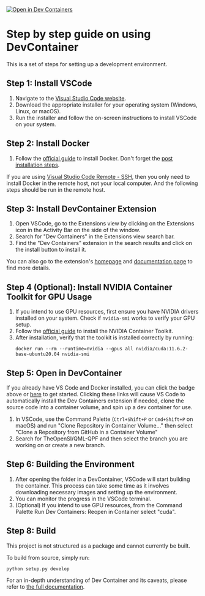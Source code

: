 
[![Open in Dev Containers](https://img.shields.io/static/v1?label=Dev%20Containers&message=Open&color=blue&logo=visualstudiocode)](https://vscode.dev/redirect?url=vscode://ms-vscode-remote.remote-containers/cloneInVolume?url=https://github.com/TheOpenSI/QML-QPF)
# Step by step guide on using DevContainer

This is a set of steps for setting up a development environment.

## Step 1: Install VSCode

1. Navigate to the [Visual Studio Code website](https://code.visualstudio.com/).
2. Download the appropriate installer for your operating system (Windows, Linux, or macOS).
3. Run the installer and follow the on-screen instructions to install VSCode on your system.


## Step 2: Install Docker

1. Follow the [official guide](https://docs.docker.com/get-docker/) to install Docker. Don't forget the [post installation steps](https://docs.docker.com/engine/install/linux-postinstall/).

If you are using [Visual Studio Code Remote - SSH](https://code.visualstudio.com/docs/remote/ssh), then you only need to install Docker in the remote host, not your local computer. And the following steps should be run in the remote host.


## Step 3: Install DevContainer Extension

1. Open VSCode, go to the Extensions view by clicking on the Extensions icon in the Activity Bar on the side of the window.
2. Search for "Dev Containers" in the Extensions view search bar.
3. Find the "Dev Containers" extension in the search results and click on the install button to install it.

You can also go to the extension's [homepage](https://marketplace.visualstudio.com/items?itemName=ms-vscode-remote.remote-containers) and [documentation page](https://code.visualstudio.com/docs/devcontainers/containers) to find more details.


## Step 4 (Optional): Install NVIDIA Container Toolkit for GPU Usage

1. If you intend to use GPU resources, first ensure you have NVIDIA drivers installed on your system. Check if `nvidia-smi` works to verify your GPU setup.
2. Follow the [official guide](https://docs.nvidia.com/datacenter/cloud-native/container-toolkit/latest/install-guide.html#docker) to install the NVIDIA Container Toolkit.
3. After installation, verify that the toolkit is installed correctly by running:
   ```
   docker run --rm --runtime=nvidia --gpus all nvidia/cuda:11.6.2-base-ubuntu20.04 nvidia-smi
   ```

## Step 5: Open in DevContainer

If you already have VS Code and Docker installed, you can click the badge above or [here](https://vscode.dev/redirect?url=vscode://ms-vscode-remote.remote-containers/cloneInVolume?url=https://github.com/TheOpenSI/QML-QPF) to get started. Clicking these links will cause VS Code to automatically install the Dev Containers extension if needed, clone the source code into a container volume, and spin up a dev container for use.

1. In VSCode, use the Command Palette (`Ctrl+Shift+P` or `Cmd+Shift+P` on macOS) and run "Clone Repository in Container Volume..." then select "Clone a Repository from GitHub in a Container Volume"
2. Search for TheOpenSI/QML-QPF and then select the branch you are working on or create a new branch.


## Step 6: Building the Environment

1. After opening the folder in a DevContainer, VSCode will start building the container. This process can take some time as it involves downloading necessary images and setting up the environment.
2. You can monitor the progress in the VSCode terminal.
3. (Optional) If you intend to use GPU resources, from the Command Palette Run Dev Containers: Reopen in Container select "cuda".


## Step 8: Build 

This project is not structured as a package and cannot currently be built.

To build  from source, simply run:
   ```
   python setup.py develop
   ```

For an in-depth understanding of Dev Container and its caveats, please refer to [the full documentation](https://code.visualstudio.com/docs/devcontainers/containers).
